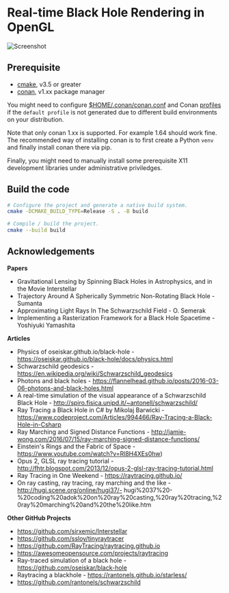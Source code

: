 # Real-time Black Hole Rendering in OpenGL

![Screenshot](docs/blackhole-screenrecord.gif)

## Prerequisite

- [cmake](https://cmake.org/), v3.5 or greater
- [conan](https://conan.io/), v1.xx package manager

You might need to configure [$HOME/.conan/conan.conf](https://docs.conan.io/en/latest/reference/config_files/conan.conf.html) and Conan [profiles](https://docs.conan.io/en/latest/reference/profiles.html) if the `default profile` is not generated due to different build environments on your distribution.

Note that only conan 1.xx is supported. For example 1.64 should work fine. The recommended way of installing conan is to first create a Python `venv` and finally install conan there via pip.

Finally, you might need to manually install some prerequisite X11 development libraries under administrative priviledges.

## Build the code

```bash
# Configure the project and generate a native build system.
cmake -DCMAKE_BUILD_TYPE=Release -S . -B build

# Compile / build the project.
cmake --build build
```

## Acknowledgements

**Papers**

- Gravitational Lensing by Spinning Black Holes in Astrophysics, and in the Movie Interstellar
- Trajectory Around A Spherically Symmetric Non-Rotating Black Hole - Sumanta
- Approximating Light Rays In The Schwarzschild Field - O. Semerak
- Implementing a Rasterization Framework for a Black Hole Spacetime - Yoshiyuki Yamashita

<!-- https://arxiv.org/pdf/1502.03808.pdf -->
<!-- https://arxiv.org/pdf/1109.0676.pdf -->
<!-- https://arxiv.org/pdf/1412.5650.pdf -->
<!-- https://pdfs.semanticscholar.org/56ff/9c575c29ae8ed6042e23075ff0ca00031ccc.pdfhttps://pdfs.semanticscholar.org/56ff/9c575c29ae8ed6042e23075ff0ca00031ccc.pdf -->

**Articles**

- Physics of oseiskar.github.io/black-hole - https://oseiskar.github.io/black-hole/docs/physics.html
- Schwarzschild geodesics - https://en.wikipedia.org/wiki/Schwarzschild_geodesics
- Photons and black holes - https://flannelhead.github.io/posts/2016-03-06-photons-and-black-holes.html
- A real-time simulation of the visual appearance of a Schwarzschild Black Hole - http://spiro.fisica.unipd.it/~antonell/schwarzschild/
- Ray Tracing a Black Hole in C# by Mikolaj Barwicki - https://www.codeproject.com/Articles/994466/Ray-Tracing-a-Black-Hole-in-Csharp
- Ray Marching and Signed Distance Functions - http://jamie-wong.com/2016/07/15/ray-marching-signed-distance-functions/
- Einstein's Rings and the Fabric of Space - https://www.youtube.com/watch?v=Rl8H4XEs0hw)
- Opus 2, GLSL ray tracing tutorial - http://fhtr.blogspot.com/2013/12/opus-2-glsl-ray-tracing-tutorial.html
- Ray Tracing in One Weekend - https://raytracing.github.io/
- On ray casting, ray tracing, ray marching and the like - http://hugi.scene.org/online/hugi37/- hugi%2037%20-%20coding%20adok%20on%20ray%20casting,%20ray%20tracing,%20ray%20marching%20and%20the%20like.htm

**Other GitHub Projects**

- https://github.com/sirxemic/Interstellar
- https://github.com/ssloy/tinyraytracer
- https://github.com/RayTracing/raytracing.github.io
- https://awesomeopensource.com/projects/raytracing
- Ray-traced simulation of a black hole - https://github.com/oseiskar/black-hole
- Raytracing a blackhole - https://rantonels.github.io/starless/
- https://github.com/rantonels/schwarzschild
